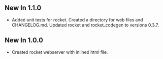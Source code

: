 ## New In 1.1.0
  * Added unit tests for rocket. Created a directory for web files and CHANGELOG.md. Updated rocket and rocket_codegen to versions 0.3.7.

## New In 1.0.0
  * Created rocket webserver with inlined html file.